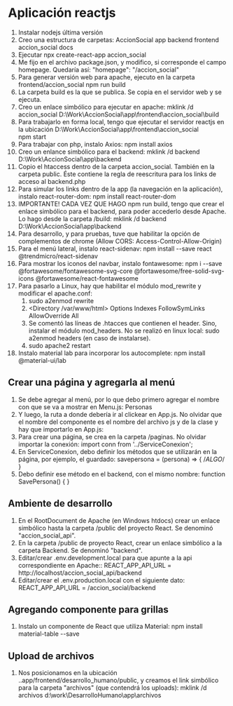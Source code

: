 # Aplicación reactjs

1. Instalar nodejs última versión
2. Creo una estructura de carpetas:
   AccionSocial 
		app
			backend
			frontend
				accion_social
		docs
2. Ejecutar 
		npx create-react-app accion_social
3.  Me fijo en el archivo package.json, y modifico, si corresponde el campo homepage. Quedaría así:
	    "homepage": "/accion_social"
4. Para generar versión web para apache, ejecuto en la carpeta frontend/accion_social
		npm run build
5. La carpeta build es la que se publica. Se copia en el servidor web y se ejecuta. 
6. Creo un enlace simbólico para ejecutar en apache:
    mklink /d accion_social  D:\Work\AccionSocial\app\frontend\accion_social\build
7. Para trabajarlo en forma local, tengo que ejecutar el servidor reactjs en la ubicación D:\Work\AccionSocial\app\frontend\accion_social\
    npm start
8. Para trabajar con php, instalo Axios:
    npm install axios
9. Creo un enlance simbólico para el backend:
    mklink /d backend  D:\Work\AccionSocial\app\backend
10. Copio el htaccess dentro de la carpeta accion_social. También en la carpeta public. Éste contiene la regla de reescritura para los links de acceso al backend.php
11. Para simular los links dentro de la app (la navegación en la aplicación), instalo react-router-dom:
    npm install react-router-dom
12. IMPORTANTE! CADA VEZ QUE HAGO npm run build, tengo que crear el enlace simbólico para el backend, para poder accederlo desde Apache. Lo hago desde la carpeta /build:
    mklink /d backend  D:\Work\AccionSocial\app\backend
13. Para desarrollo, y para pruebas, tuve que habilitar la opción de complementos de chrome (Allow CORS: Access-Control-Allow-Origin) 
14. Para el menú lateral, instalo react-sidenav:
	npm install --save react @trendmicro/react-sidenav
15. Para mostrar los iconos del navbar, instalo fontawesome:
	npm i --save @fortawesome/fontawesome-svg-core  @fortawesome/free-solid-svg-icons @fortawesome/react-fontawesome
16. Para pasarlo a Linux, hay que habilitar el módulo mod_rewrite y modificar el apache.conf:
	1. sudo a2enmod rewrite
	2. <Directory /var/www/html>
			Options Indexes FollowSymLinks
			AllowOverride All
		</Directory>	
	3. 	Se comentó las líneas de .htacces que contienen el header. Sino, instalar el módulo mod_headers. No se realizó en linux local:
		sudo a2enmod headers (en caso de instalarse).
	4. sudo apache2 restart
17. Instalo material lab para incorporar los autocomplete:
	npm install @material-ui/lab


## Crear una página y agregarla al menú

1. Se debe agregar al menú, por lo que debo primero agregar el nombre con que se va a mostrar en Menu.js:
	<NavItem eventKey="personas">
		<NavIcon>
			<FontAwesomeIcon icon={faUser} />
		</NavIcon>
		<NavText>
			Personas
		</NavText>
	</NavItem>
2. Y luego, la ruta a donde debería ir al clickear en App.js. No olvidar que el nombre del componente es el nombre del archivo js y de la clase y hay que importarlo en App.js:
	<PrivateRoute exact path="/accion_social/personas" component={Persona} />
3. Para crear una página, se crea en la carpeta /paginas. No olvidar importar la conexión:
	import conn from '../ServiceConexion';	
4. En ServiceConexion, debo definir los métodos que se utilizarán en la página, por ejemplo, el guardado:
	savepersona = (persona) => { /*ALGO*/ }
5. Debo definir ese método en el backend, con el mismo nombre:
	function SavePersona() { }


## Ambiente de desarrollo

1. En el RootDocument de Apache (en Windows htdocs) crear un enlace simbólico hasta la carpeta /public del proyecto React. Se denominó "accion_social_api".
2. En la carpeta /public de proyecto React, crear un enlace simbólico a la carpeta Backend.  Se denominó "backend".
3. Editar/crear .env.development.local para que apunte a la api correspondiente en Apache::
   REACT_APP_API_URL = http://localhost/accion_social_api/backend
4. Editar/crear el .env.production.local con el siguiente dato:  REACT_APP_API_URL = /accion_social/backend


## Agregando componente para grillas

1. Instalo un componente de React que utiliza Material:
	npm install material-table --save

## Upload de archivos

1. Nos posicionamos en la ubicación ..app/frontend/desarrollo_humano/public, y creamos el link simbólico para la carpeta "archivos" (que contendrá los uploads):
	mklink /d archivos d:\work\DesarrolloHumano\app\archivos 